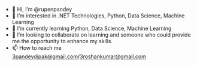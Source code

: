 - 👋 Hi, I’m @rupenpandey
- 👀 I’m interested in .NET Technologies, Python, Data Science, Machine Learning
- 🌱 I’m currently learning Python, Data Science, Machine Learning
- 💞️ I’m looking to collaborate on learning and someone who could provide me the opportunity to enhance my skills.
- 📫 How to reach me 3pandeydipak@gmail.com/3roshankumar@gmail.com

<!---
rupenpandey/rupenpandey is a ✨ special ✨ repository because its `README.md` (this file) appears on your GitHub profile.
You can click the Preview link to take a look at your changes.
--->
